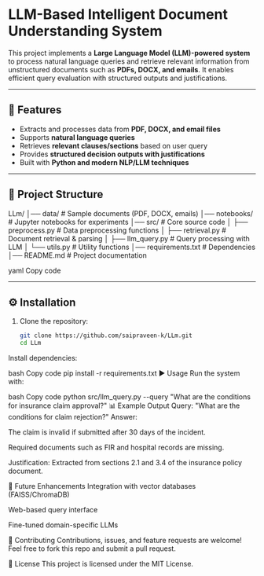 # LLM-Based Intelligent Document Understanding System

This project implements a **Large Language Model (LLM)-powered system** to process natural language queries and retrieve relevant information from unstructured documents such as **PDFs, DOCX, and emails**. It enables efficient query evaluation with structured outputs and justifications.

---

## 🚀 Features
- Extracts and processes data from **PDF, DOCX, and email files**  
- Supports **natural language queries**  
- Retrieves **relevant clauses/sections** based on user query  
- Provides **structured decision outputs with justifications**  
- Built with **Python and modern NLP/LLM techniques**  

---

## 📂 Project Structure
LLm/
│── data/ # Sample documents (PDF, DOCX, emails)
│── notebooks/ # Jupyter notebooks for experiments
│── src/ # Core source code
│ ├── preprocess.py # Data preprocessing functions
│ ├── retrieval.py # Document retrieval & parsing
│ ├── llm_query.py # Query processing with LLM
│ └── utils.py # Utility functions
│── requirements.txt # Dependencies
│── README.md # Project documentation

yaml
Copy code

---

## ⚙️ Installation
1. Clone the repository:
   ```bash
   git clone https://github.com/saipraveen-k/LLm.git
   cd LLm
Install dependencies:

bash
Copy code
pip install -r requirements.txt
▶️ Usage
Run the system with:

bash
Copy code
python src/llm_query.py --query "What are the conditions for insurance claim approval?"
📊 Example Output
Query: "What are the conditions for claim rejection?"
Answer:

The claim is invalid if submitted after 30 days of the incident.

Required documents such as FIR and hospital records are missing.

Justification: Extracted from sections 2.1 and 3.4 of the insurance policy document.

📌 Future Enhancements
Integration with vector databases (FAISS/ChromaDB)

Web-based query interface

Fine-tuned domain-specific LLMs

🤝 Contributing
Contributions, issues, and feature requests are welcome!
Feel free to fork this repo and submit a pull request.

📜 License
This project is licensed under the MIT License.
